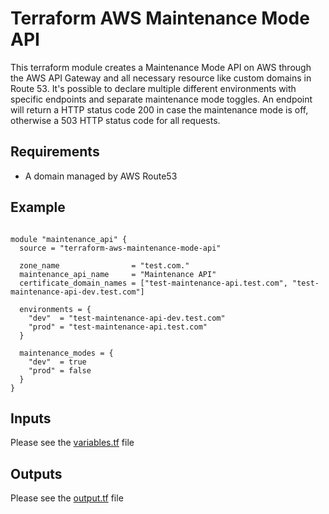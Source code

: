 # Terraform AWS Maintenance Mode API

This terraform module creates a Maintenance Mode API on AWS through the AWS API Gateway and all necessary resource like custom domains in Route 53. It's possible to declare multiple different environments with specific endpoints and separate maintenance mode toggles. An endpoint will return a HTTP status code 200 in case the maintenance mode is off, otherwise a 503 HTTP status code for all requests.

## Requirements

* A domain managed by AWS Route53

## Example

```hcl

module "maintenance_api" {
  source = "terraform-aws-maintenance-mode-api"

  zone_name                = "test.com."
  maintenance_api_name     = "Maintenance API"
  certificate_domain_names = ["test-maintenance-api.test.com", "test-maintenance-api-dev.test.com"]

  environments = {
    "dev"  = "test-maintenance-api-dev.test.com"
    "prod" = "test-maintenance-api.test.com"
  }

  maintenance_modes = {
    "dev"  = true
    "prod" = false
  }
}

```


## Inputs

Please see the [variables.tf](variables.tf) file

## Outputs

Please see the [output.tf](output.tf) file
